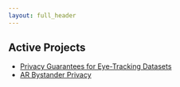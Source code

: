 ```yaml
---
layout: full_header
---
```


## Active Projects

- [Privacy Guarantees for Eye-Tracking Datasets](./project_pages/privacy_datasets)
- [AR Bystander Privacy](./project_pages/bystander_privacy)